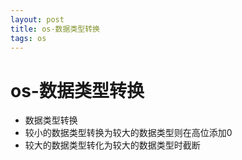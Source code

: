 ```yaml
--- 
layout: post 
title: os-数据类型转换 
tags: os 
---
```

# os-数据类型转换
* 数据类型转换
* 较小的数据类型转换为较大的数据类型则在高位添加0
* 较大的数据类型转化为较大的数据类型时截断
